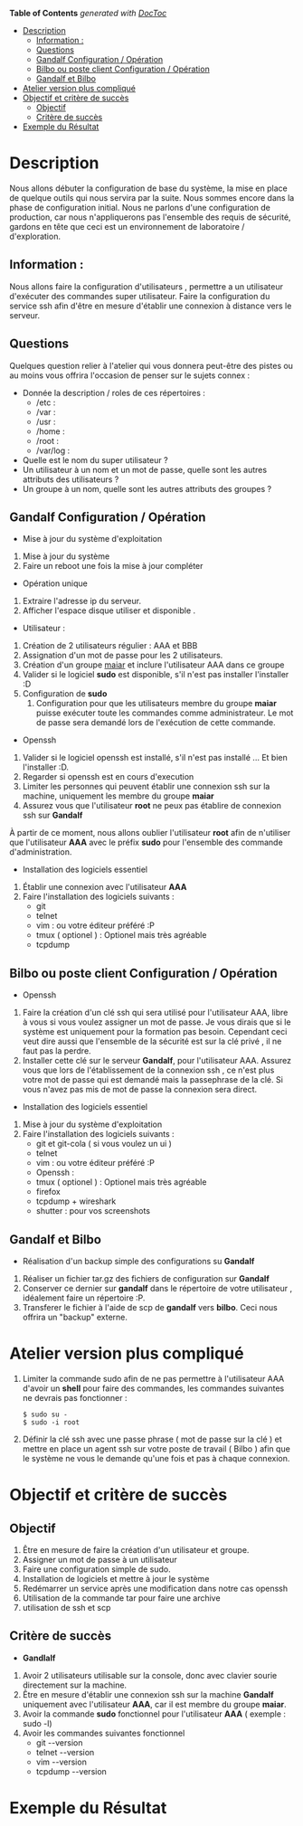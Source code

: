 <!-- START doctoc generated TOC please keep comment here to allow auto update -->
<!-- DON'T EDIT THIS SECTION, INSTEAD RE-RUN doctoc TO UPDATE -->
**Table of Contents**  *generated with [DocToc](https://github.com/thlorenz/doctoc)*

- [Description](#description)
  - [Information :](#information-)
  - [Questions](#questions)
  - [Gandalf Configuration / Opération](#gandalf-configuration--op%C3%A9ration)
  - [Bilbo ou poste client Configuration / Opération](#bilbo-ou-poste-client-configuration--op%C3%A9ration)
  - [Gandalf et Bilbo](#gandalf-et-bilbo)
- [Atelier version plus compliqué](#atelier-version-plus-compliqu%C3%A9)
- [Objectif et critère de succès](#objectif-et-crit%C3%A8re-de-succ%C3%A8s)
  - [Objectif](#objectif)
  - [Critère de succès](#crit%C3%A8re-de-succ%C3%A8s)
- [Exemple du Résultat](#exemple-du-r%C3%A9sultat)

<!-- END doctoc generated TOC please keep comment here to allow auto update -->

# Description 

Nous allons débuter la configuration de base du système, la mise en place de quelque outils qui nous servira par la suite. Nous sommes encore dans la phase de configuration initial. Nous ne parlons d'une configuration de production, car nous n'appliquerons pas l'ensemble des requis de sécurité, gardons en tête que ceci est un environnement de laboratoire / d'exploration.

## Information :

Nous allons faire la configuration d'utilisateurs , permettre a un utilisateur d'exécuter des commandes super utilisateur.
Faire la configuration du service ssh afin d'être en mesure d'établir une connexion à distance vers le serveur.

## Questions 

Quelques question relier à l'atelier qui vous donnera peut-être des pistes ou au moins vous offrira l'occasion de penser sur le sujets connex :

* Donnée la description / roles de ces répertoires :
    * /etc :
    * /var :
    * /usr :
    * /home :
    * /root :
    * /var/log : 
* Quelle est le nom du super utilisateur ? 
* Un utilisateur à un nom et un mot de passe, quelle sont les autres attributs des utilisateurs ?
* Un groupe à un nom, quelle sont les autres attributs des groupes ?


## Gandalf Configuration / Opération

* Mise à jour du système d'exploitation

1. Mise à jour du système
2. Faire un reboot une fois la mise à jour compléter

* Opération unique 

1. Extraire l'adresse ip du serveur.
2. Afficher l'espace disque utiliser et disponible .

* Utilisateur :

1. Création de 2 utilisateurs régulier : AAA et BBB
2. Assignation d'un mot de passe pour les 2 utilisateurs.
3. Création d'un groupe [maiar](https://fr.wikipedia.org/wiki/Maiar) et inclure l'utilisateur AAA dans ce groupe
4. Valider si le logiciel **sudo** est disponible, s'il n'est pas installer l'installer :D 
5. Configuration de **sudo**
    1. Configuration pour que les utilisateurs membre du groupe **maiar** puisse exécuter toute les commandes comme administrateur. Le mot de passe sera demandé lors de l'exécution de cette commande.

* Openssh 

1. Valider si le logiciel openssh est installé, s'il n'est pas installé ... Et bien l'installer :D.
2. Regarder si openssh est en cours d'execution
4. Limiter les personnes qui peuvent établir une connexion ssh sur la machine, uniquement les membre du groupe **maiar**
5. Assurez vous que l'utilisateur **root** ne peux pas établire de connexion ssh sur **Gandalf**

À partir de ce moment, nous allons oublier l'utilisateur **root** afin de n'utiliser que l'utilisateur **AAA** avec le préfix __sudo__ pour l'ensemble des commande d'administration.

* Installation des logiciels essentiel

1. Établir une connexion avec l'utilisateur **AAA**
2. Faire l'installation des logiciels suivants : 
    * git 
    * telnet 
    * vim : ou votre éditeur préféré :P 
    * tmux ( optionel ) : Optionel mais très agréable 
    * tcpdump 
    

## Bilbo ou poste client Configuration / Opération

* Openssh

1. Faire la création d'un clé ssh qui sera utilisé pour l'utilisateur AAA, libre à vous si vous voulez assigner un mot de passe. Je vous dirais que si le système est uniquement pour la formation pas besoin. Cependant ceci veut dire aussi que l'ensemble de la sécurité est sur la clé privé , il ne faut pas la perdre. 
2. Installer cette clé sur le serveur **Gandalf**, pour l'utilisateur AAA. Assurez vous que lors de l'établissement de la connexion ssh , ce n'est plus votre mot de passe qui est demandé mais la passephrase de la clé. Si vous n'avez pas mis de mot de passe la connexion sera direct.


* Installation des logiciels essentiel

1. Mise à jour du système d'exploitation
1. Faire l'installation des logiciels suivants : 
    * git et git-cola ( si vous voulez un ui ) 
    * telnet 
    * vim : ou votre éditeur préféré :P 
    * Openssh : 
    * tmux ( optionel ) : Optionel mais très agréable 
    * firefox 
    * tcpdump + wireshark
    * shutter : pour vos screenshots

 
## Gandalf et Bilbo 

* Réalisation d'un backup simple des configurations su **Gandalf**

1. Réaliser un fichier tar.gz des fichiers de configuration sur **Gandalf** 
2. Conserver ce dernier sur **gandalf** dans le répertoire de votre utilisateur , idéalement faire un répertoire :P.
2. Transferer le fichier à l'aide de scp de **gandalf** vers **bilbo**. Ceci nous offrira un "backup" externe.

# Atelier version plus compliqué 

1. Limiter la commande sudo afin de ne pas permettre à l'utilisateur AAA d'avoir un **shell** pour faire des commandes, les commandes suivantes ne devrais pas fonctionner :

    ```
    $ sudo su - 
    $ sudo -i root
    ```

2. Définir la clé ssh avec une passe phrase ( mot de passe sur la clé ) et mettre en place un agent ssh sur votre poste de travail ( Bilbo )  afin que le système ne vous le demande qu'une fois et pas à chaque connexion.

# Objectif et critère de succès 

## Objectif 

1. Être en mesure de faire la création d'un utilisateur et groupe.
2. Assigner un mot de passe à un utilisateur
3. Faire une configuration simple de sudo.
4. Installation de logiciels et mettre à jour le système
5. Redémarrer un service après une modification dans notre cas openssh
6. Utilisation de la commande tar pour faire une archive
7. utilisation de ssh et scp

## Critère de succès 

* **Gandlalf**

1. Avoir 2 utilisateurs utilisable sur la console, donc avec clavier sourie directement sur la machine.
2. Être en mesure d'établir une connexion ssh sur la machine **Gandalf** uniquement avec l'utilisateur **AAA**, car il est membre du groupe **maiar**.
3. Avoir la commande **sudo** fonctionnel pour l'utilisateur **AAA** ( exemple : sudo -l)
4. Avoir les commandes suivantes fonctionnel 
    * git --version
    * telnet --version
    * vim --version 
    * tcpdump --version


# Exemple du Résultat
